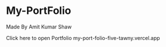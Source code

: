 # My-PortFolio
Made By Amit Kumar Shaw

Click here to open Portfolio
my-port-folio-five-tawny.vercel.app

